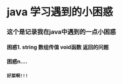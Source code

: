 # java 学习遇到的小困惑



### 这个是记录我在java中遇到的一点小困惑


#### 困惑1. string 数组传值 void函数 返回的问题

#### 困惑n....



#### `好菜啊!!!`
